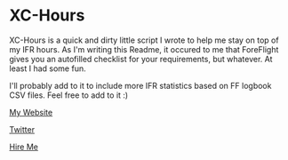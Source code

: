 # XC-Hours

XC-Hours is a quick and dirty little script I wrote to help me stay on top of my IFR hours. As I'm writing this Readme, it occured to me that ForeFlight gives you an autofilled checklist for your requirements, but whatever. At least I had some fun.

I'll probably add to it to include more IFR statistics based on FF logbook CSV files. Feel free to add to it :)

[My Website](www.mbobpro.com)

[Twitter](www.twitter.com/chih98)

[Hire Me](www.linkedin.com/in/chih98)